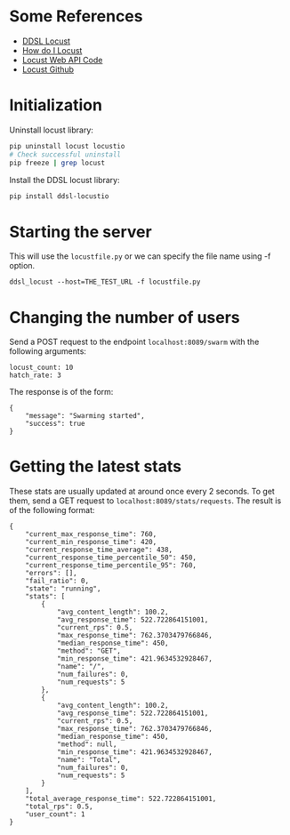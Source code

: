 # Some References

- [DDSL Locust](https://github.com/nimamahmoudi/ddsl_locust)
- [How do I Locust](https://github.com/pglass/how-do-i-locust)
- [Locust Web API Code](https://github.com/locustio/locust/blob/master/locust/web.py)
- [Locust Github](https://github.com/locustio/locust)

# Initialization

Uninstall locust library:
```bash
pip uninstall locust locustio
# Check successful uninstall
pip freeze | grep locust
```

Install the DDSL locust library:

```bash
pip install ddsl-locustio
```

# Starting the server

This will use the `locustfile.py` or we can specify the file name using -f option.

```
ddsl_locust --host=THE_TEST_URL -f locustfile.py
```

# Changing the number of users

Send a POST request to the endpoint `localhost:8089/swarm` with the following arguments:

```
locust_count: 10
hatch_rate: 3
```

The response is of the form:

```
{
    "message": "Swarming started",
    "success": true
}
```

# Getting the latest stats

These stats are usually updated at around once every 2 seconds. To get them, send a GET request
to `localhost:8089/stats/requests`. The result is of the following format:

```
{
    "current_max_response_time": 760,
    "current_min_response_time": 420,
    "current_response_time_average": 438,
    "current_response_time_percentile_50": 450,
    "current_response_time_percentile_95": 760,
    "errors": [],
    "fail_ratio": 0,
    "state": "running",
    "stats": [
        {
            "avg_content_length": 100.2,
            "avg_response_time": 522.722864151001,
            "current_rps": 0.5,
            "max_response_time": 762.3703479766846,
            "median_response_time": 450,
            "method": "GET",
            "min_response_time": 421.9634532928467,
            "name": "/",
            "num_failures": 0,
            "num_requests": 5
        },
        {
            "avg_content_length": 100.2,
            "avg_response_time": 522.722864151001,
            "current_rps": 0.5,
            "max_response_time": 762.3703479766846,
            "median_response_time": 450,
            "method": null,
            "min_response_time": 421.9634532928467,
            "name": "Total",
            "num_failures": 0,
            "num_requests": 5
        }
    ],
    "total_average_response_time": 522.722864151001,
    "total_rps": 0.5,
    "user_count": 1
}
```
